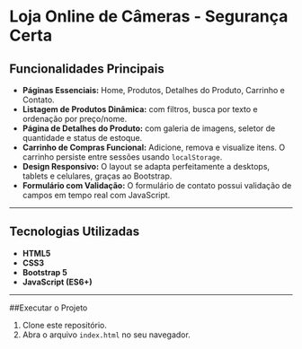# Loja Online de Câmeras - Segurança Certa

##  Funcionalidades Principais

* **Páginas Essenciais:** Home, Produtos, Detalhes do Produto, Carrinho e Contato.
* **Listagem de Produtos Dinâmica:** com filtros, busca por texto e ordenação por preço/nome.
* **Página de Detalhes do Produto:** com galeria de imagens, seletor de quantidade e status de estoque.
* **Carrinho de Compras Funcional:** Adicione, remova e visualize itens. O carrinho persiste entre sessões usando `localStorage`.
* **Design Responsivo:** O layout se adapta perfeitamente a desktops, tablets e celulares, graças ao Bootstrap.
* **Formulário com Validação:** O formulário de contato possui validação de campos em tempo real com JavaScript.

---

## Tecnologias Utilizadas

* **HTML5**
* **CSS3**
* **Bootstrap 5**
* **JavaScript (ES6+)**

---

##Executar o Projeto

1.  Clone este repositório.
2.  Abra o arquivo `index.html` no seu navegador.
